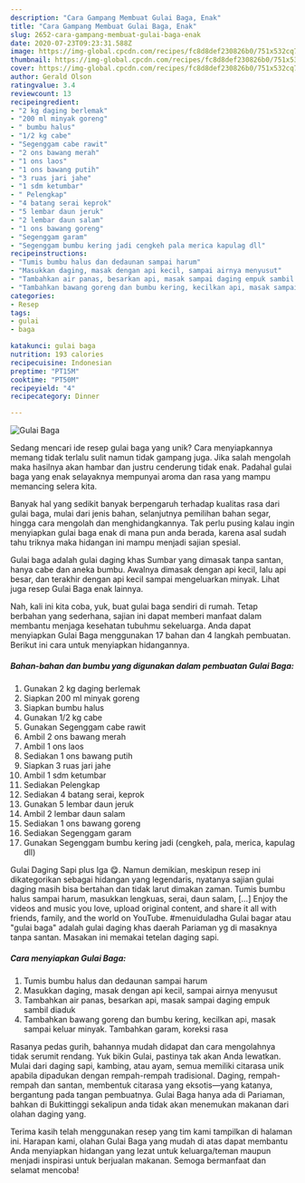 ```yaml
---
description: "Cara Gampang Membuat Gulai Baga, Enak"
title: "Cara Gampang Membuat Gulai Baga, Enak"
slug: 2652-cara-gampang-membuat-gulai-baga-enak
date: 2020-07-23T09:23:31.588Z
image: https://img-global.cpcdn.com/recipes/fc8d8def230826b0/751x532cq70/gulai-baga-foto-resep-utama.jpg
thumbnail: https://img-global.cpcdn.com/recipes/fc8d8def230826b0/751x532cq70/gulai-baga-foto-resep-utama.jpg
cover: https://img-global.cpcdn.com/recipes/fc8d8def230826b0/751x532cq70/gulai-baga-foto-resep-utama.jpg
author: Gerald Olson
ratingvalue: 3.4
reviewcount: 13
recipeingredient:
- "2 kg daging berlemak"
- "200 ml minyak goreng"
- " bumbu halus"
- "1/2 kg cabe"
- "Segenggam cabe rawit"
- "2 ons bawang merah"
- "1 ons laos"
- "1 ons bawang putih"
- "3 ruas jari jahe"
- "1 sdm ketumbar"
- " Pelengkap"
- "4 batang serai keprok"
- "5 lembar daun jeruk"
- "2 lembar daun salam"
- "1 ons bawang goreng"
- "Segenggam garam"
- "Segenggam bumbu kering jadi cengkeh pala merica kapulag dll"
recipeinstructions:
- "Tumis bumbu halus dan dedaunan sampai harum"
- "Masukkan daging, masak dengan api kecil, sampai airnya menyusut"
- "Tambahkan air panas, besarkan api, masak sampai daging empuk sambil diaduk"
- "Tambahkan bawang goreng dan bumbu kering, kecilkan api, masak sampai keluar minyak. Tambahkan garam, koreksi rasa"
categories:
- Resep
tags:
- gulai
- baga

katakunci: gulai baga 
nutrition: 193 calories
recipecuisine: Indonesian
preptime: "PT15M"
cooktime: "PT50M"
recipeyield: "4"
recipecategory: Dinner

---
```



![Gulai Baga](https://img-global.cpcdn.com/recipes/fc8d8def230826b0/751x532cq70/gulai-baga-foto-resep-utama.jpg)

Sedang mencari ide resep gulai baga yang unik? Cara menyiapkannya memang tidak terlalu sulit namun tidak gampang juga. Jika salah mengolah maka hasilnya akan hambar dan justru cenderung tidak enak. Padahal gulai baga yang enak selayaknya mempunyai aroma dan rasa yang mampu memancing selera kita.

Banyak hal yang sedikit banyak berpengaruh terhadap kualitas rasa dari gulai baga, mulai dari jenis bahan, selanjutnya pemilihan bahan segar, hingga cara mengolah dan menghidangkannya. Tak perlu pusing kalau ingin menyiapkan gulai baga enak di mana pun anda berada, karena asal sudah tahu triknya maka hidangan ini mampu menjadi sajian spesial.

Gulai baga adalah gulai daging khas Sumbar yang dimasak tanpa santan, hanya cabe dan aneka bumbu. Awalnya dimasak dengan api kecil, lalu api besar, dan terakhir dengan api kecil sampai mengeluarkan minyak. Lihat juga resep Gulai Baga enak lainnya.


Nah, kali ini kita coba, yuk, buat gulai baga sendiri di rumah. Tetap berbahan yang sederhana, sajian ini dapat memberi manfaat dalam membantu menjaga kesehatan tubuhmu sekeluarga. Anda dapat menyiapkan Gulai Baga menggunakan 17 bahan dan 4 langkah pembuatan. Berikut ini cara untuk menyiapkan hidangannya.

<!--inarticleads1-->

##### Bahan-bahan dan bumbu yang digunakan dalam pembuatan Gulai Baga:

1. Gunakan 2 kg daging berlemak
1. Siapkan 200 ml minyak goreng
1. Siapkan  bumbu halus
1. Gunakan 1/2 kg cabe
1. Gunakan Segenggam cabe rawit
1. Ambil 2 ons bawang merah
1. Ambil 1 ons laos
1. Sediakan 1 ons bawang putih
1. Siapkan 3 ruas jari jahe
1. Ambil 1 sdm ketumbar
1. Sediakan  Pelengkap
1. Sediakan 4 batang serai, keprok
1. Gunakan 5 lembar daun jeruk
1. Ambil 2 lembar daun salam
1. Sediakan 1 ons bawang goreng
1. Sediakan Segenggam garam
1. Gunakan Segenggam bumbu kering jadi (cengkeh, pala, merica, kapulag dll)


Gulai Daging Sapi plus Iga 😋. Namun demikian, meskipun resep ini dikategorikan sebagai hidangan yang legendaris, nyatanya sajian gulai daging masih bisa bertahan dan tidak larut dimakan zaman. Tumis bumbu halus sampai harum, masukkan lengkuas, serai, daun salam, […] Enjoy the videos and music you love, upload original content, and share it all with friends, family, and the world on YouTube. #menuiduladha Gulai bagar atau &#34;gulai baga&#34; adalah gulai daging khas daerah Pariaman yg di masaknya tanpa santan. Masakan ini memakai tetelan daging sapi. 

<!--inarticleads2-->

##### Cara menyiapkan Gulai Baga:

1. Tumis bumbu halus dan dedaunan sampai harum
1. Masukkan daging, masak dengan api kecil, sampai airnya menyusut
1. Tambahkan air panas, besarkan api, masak sampai daging empuk sambil diaduk
1. Tambahkan bawang goreng dan bumbu kering, kecilkan api, masak sampai keluar minyak. Tambahkan garam, koreksi rasa


Rasanya pedas gurih, bahannya mudah didapat dan cara mengolahnya tidak serumit rendang. Yuk bikin Gulai, pastinya tak akan Anda lewatkan. Mulai dari daging sapi, kambing, atau ayam, semua memiliki citarasa unik apabila dipadukan dengan rempah-rempah tradisional. Daging, rempah-rempah dan santan, membentuk citarasa yang eksotis—yang katanya, bergantung pada tangan pembuatnya. Gulai Baga hanya ada di Pariaman, bahkan di Bukittinggi sekalipun anda tidak akan menemukan makanan dari olahan daging yang. 

Terima kasih telah menggunakan resep yang tim kami tampilkan di halaman ini. Harapan kami, olahan Gulai Baga yang mudah di atas dapat membantu Anda menyiapkan hidangan yang lezat untuk keluarga/teman maupun menjadi inspirasi untuk berjualan makanan. Semoga bermanfaat dan selamat mencoba!

